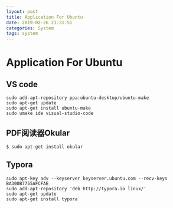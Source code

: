 ```yaml
---
layout: post
title: Application For Ubuntu
date: 2019-02-26 21:31:51
categories: System
tags: system
---
```


# Application For Ubuntu

## VS code 

```
sudo add-apt-repository ppa:ubuntu-desktop/ubuntu-make
sudo apt-get update
sudo apt-get install ubuntu-make
sudo umake ide visual-studio-code
```

## PDF阅读器Okular

```
$ sudo apt-get install okular 
```

## Typora

```
sudo apt-key adv --keyserver keyserver.ubuntu.com --recv-keys BA300B7755AFCFAE
sudo add-apt-repository 'deb http://typora.io linux/'
sudo apt-get update
sudo apt-get install typora
```


